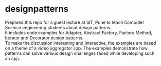 # designpatterns
Prepared this repo for a guest lecture at SIT, Pune to teach Computer Science engineering students about design patterns. </br>
It includes code examples for Adapter, Abstract Factory, Factory Method, Iterator and Decorator design patterns. </br>
To make the discussion interesting and interactive, the examples are based on a theme of a video aggregator app. 
The examples demonstrate how patterns can solve various design challenges faced while developing such an app.
